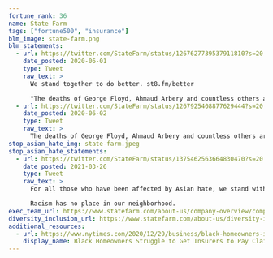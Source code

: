 ```yaml
---
fortune_rank: 36
name: State Farm
tags: ["fortune500", "insurance"]
blm_image: state-farm.png
blm_statements:
  - url: https://twitter.com/StateFarm/status/1267627739537911810?s=20
    date_posted: 2020-06-01
    type: Tweet
    raw_text: >
      We stand together to do better. st8.fm/better

      "The deaths of George Floyd, Ahmaud Arbery and countless others are unnecessary tragedies we are outraged and saddened by. These times are a stark reminder that our society still suffers from far too many cases of distrust, hatred, and racism. This is not the world we should accept as a society. We must push ourselves to influence change and create compassion. State Farm has long been committed to helping build safer, stronger communities. We embrace the responsibility to work with others to make the world around us better."
  - url: https://twitter.com/StateFarm/status/1267925408877629444?s=20
    date_posted: 2020-06-02
    type: Tweet
    raw_text: >
      The deaths of George Floyd, Ahmaud Arbery and countless others are unnecessary tragedies we are outraged and saddened by. These times are a stark reminder that our society still suffers from far too many cases of distrust, hatred, and racism. This is not the world we should accept as a society. We must push ourselves to influence change and create compassion. State Farm has long been committed to helping build safer, stronger communities. We embrace the responsibility to work with others to make the world around us better.
stop_asian_hate_img: state-farm.jpeg
stop_asian_hate_statements:
  - url: https://twitter.com/StateFarm/status/1375462563664830470?s=20
    date_posted: 2021-03-26
    type: Tweet
    raw_text: >
      For all those who have been affected by Asian hate, we stand with you in solidarity and support the AAPI community. #StopAsianHate

      Racism has no place in our neighborhood.
exec_team_url: https://www.statefarm.com/about-us/company-overview/company-profile/leadership-team
diversity_inclusion_url: https://www.statefarm.com/about-us/diversity-inclusion
additional_resources:
  - url: https://www.nytimes.com/2020/12/29/business/black-homeowners-insurance-claim.html
    display_name: Black Homeowners Struggle to Get Insurers to Pay Claims
---
```

